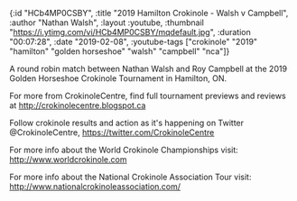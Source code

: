 {:id "HCb4MP0CSBY",
 :title "2019 Hamilton Crokinole - Walsh v Campbell",
 :author "Nathan Walsh",
 :layout :youtube,
 :thumbnail "https://i.ytimg.com/vi/HCb4MP0CSBY/mqdefault.jpg",
 :duration "00:07:28",
 :date "2019-02-08",
 :youtube-tags
 ["crokinole"
  "2019"
  "hamilton"
  "golden horseshoe"
  "walsh"
  "campbell"
  "nca"]}


A round robin match between Nathan Walsh and Roy Campbell at the 2019 Golden Horseshoe Crokinole Tournament in Hamilton, ON.

For more from CrokinoleCentre, find full tournament previews and reviews at http://crokinolecentre.blogspot.ca

Follow crokinole results and action as it's happening on Twitter @CrokinoleCentre, https://twitter.com/CrokinoleCentre

For more info about the World Crokinole Championships visit: http://www.worldcrokinole.com

For more info about the National Crokinole Association Tour visit: http://www.nationalcrokinoleassociation.com/
